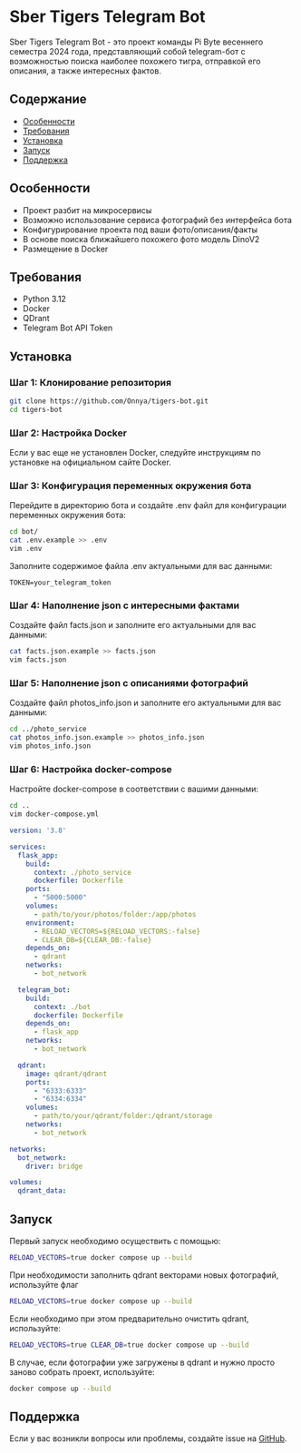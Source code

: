 # Sber Tigers Telegram Bot

Sber Tigers Telegram Bot - это проект команды Pi Byte весеннего семестра 2024 года, представляющий собой telegram-бот с возможностью поиска наиболее похожего тигра, отправкой его описания, а также интересных фактов.

## Содержание

- [Особенности](#особенности)
- [Требования](#требования)
- [Установка](#установка)
- [Запуск](#запуск)
- [Поддержка](#поддержка)

## Особенности

- Проект разбит на микросервисы
- Возможно использование сервиса фотографий без интерфейса бота
- Конфигурирование проекта под ваши фото/описания/факты
- В основе поиска ближайшего похожего фото модель DinoV2
- Размещение в Docker

## Требования

- Python 3.12
- Docker
- QDrant
- Telegram Bot API Token

## Установка

### Шаг 1: Клонирование репозитория

```bash
git clone https://github.com/Onnya/tigers-bot.git
cd tigers-bot
```

### Шаг 2: Настройка Docker

Если у вас еще не установлен Docker, следуйте инструкциям по установке на официальном сайте Docker.

### Шаг 3: Конфигурация переменных окружения бота

Перейдите в директорию бота и создайте .env файл для конфигурации переменных окружения бота:


```bash
cd bot/
cat .env.example >> .env
vim .env
```

Заполните содержимое файла .env актуальными для вас данными: 

```env
TOKEN=your_telegram_token
```

### Шаг 4: Наполнение json с интересными фактами

Создайте файл facts.json и заполните его актуальными для вас данными:

```bash
cat facts.json.example >> facts.json
vim facts.json
```

### Шаг 5: Наполнение json с описаниями фотографий

Создайте файл photos_info.json и заполните его актуальными для вас данными:

```bash
cd ../photo_service
cat photos_info.json.example >> photos_info.json
vim photos_info.json
```

### Шаг 6: Настройка docker-compose

Настройте docker-compose в соответствии с вашими данными:

```bash
cd ..
vim docker-compose.yml
```

```docker-compose.yml
version: '3.8'

services:
  flask_app:
    build:
      context: ./photo_service
      dockerfile: Dockerfile
    ports:
      - "5000:5000"
    volumes:
      - path/to/your/photos/folder:/app/photos
    environment:
      - RELOAD_VECTORS=${RELOAD_VECTORS:-false}
      - CLEAR_DB=${CLEAR_DB:-false}
    depends_on:
      - qdrant
    networks:
      - bot_network

  telegram_bot:
    build:
      context: ./bot
      dockerfile: Dockerfile
    depends_on:
      - flask_app
    networks:
      - bot_network

  qdrant:
    image: qdrant/qdrant
    ports:
      - "6333:6333"
      - "6334:6334"
    volumes:
      - path/to/your/qdrant/folder:/qdrant/storage
    networks:
      - bot_network

networks:
  bot_network:
    driver: bridge

volumes:
  qdrant_data:
```

## Запуск

Первый запуск необходимо осуществить с помощью:

```bash
RELOAD_VECTORS=true docker compose up --build
```

При необходимости заполнить qdrant векторами новых фотографий, используйте флаг

```bash
RELOAD_VECTORS=true docker compose up --build
```

Если необходимо при этом предварительно очистить qdrant, используйте:

```bash
RELOAD_VECTORS=true CLEAR_DB=true docker compose up --build
```

В случае, если фотографии уже загружены в qdrant и нужно просто заново собрать проект, используйте:

```bash
docker compose up --build
```

## Поддержка

Если у вас возникли вопросы или проблемы, создайте issue на [GitHub](https://github.com/Onnya/tigers-bot/issues).